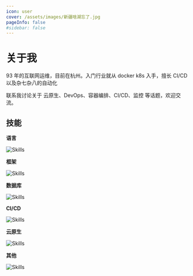 ```yaml
---
icon: user
cover: /assets/images/新疆啥湖忘了.jpg
pageInfo: false
#sidebar: false
---
```


# 关于我

93 年的互联网运维，目前在杭州。入门行业就从 docker k8s 入手，擅长 CI/CD 以及杂七杂八的自动化

联系我讨论关于 云原生、DevOps、容器编排、CI/CD、监控 等话题，欢迎交流。

## 技能

**语言**

<img src="https://skillicons.dev/icons?i=bash,python,go,javascript&&perline=10" alt="Skills"/>

**框架**

<img src="https://skillicons.dev/icons?i=vue,fastapi&&perline=10" alt="Skills"/>

**数据库**

<img src="https://skillicons.dev/icons?i=mysql,redis&&perline=10" alt="Skills"/>

**CI/CD**

<img src="https://skillicons.dev/icons?i=jenkins,gitlab,npm,maven&&perline=10" alt="Skills"/>

**云原生**

<img src="https://skillicons.dev/icons?i=docker,kubernetes,prometheus,grafana&&perline=10" alt="Skills"/>

**其他**

<img src="https://skillicons.dev/icons?i=ansible,nginx,vim,git,pycharm,webstorm,linux,powershell&theme=dark&&perline=10" alt="Skills"/>
